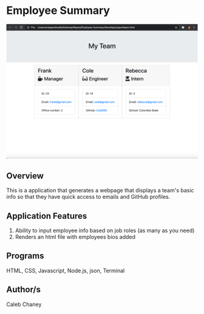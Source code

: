 # Employee Summary

![](https://github.com/Cachamoe/Employee-Summary/blob/main/Assets/Screen%20Shot%202020-10-12%20at%2010.49.03%20AM.png)

## Overview
This is a application that generates a webpage that displays a team's basic info so that they have quick access to emails and GitHub profiles.



## Application Features
1) Ability to input employee info based on job roles (as many as you need)
2) Renders an html file with employees bios added


## Programs 
HTML, CSS, Javascript, Node.js, json, Terminal

## Author/s
Caleb Chaney
